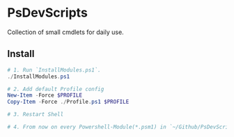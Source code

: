 # PsDevScripts

Collection of small cmdlets for daily use.

## Install

```Powershell
# 1. Run `InstallModules.ps1`.
./InstallModules.ps1

# 2. Add default Profile config
New-Item -Force $PROFILE
Copy-Item -Force ./Profile.ps1 $PROFILE

# 3. Restart Shell

# 4. From now on every Powershell-Module(*.psm1) in `~/Github/PsDevScripts` gets imported at the shell startup.
```
